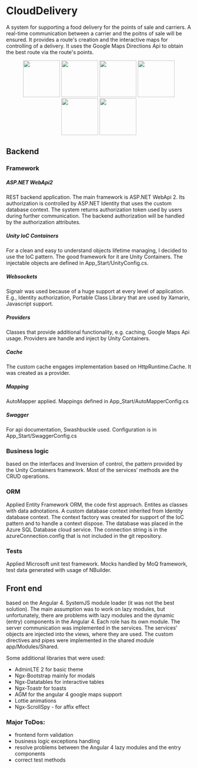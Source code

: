 
# CloudDelivery
A system for supporting a food delivery for the points of sale and carriers. A real-time communication between a carrier and the poitns of sale will be ensured. It provides a route's creation and the interactive maps for controlling of a delivery. It uses the Google Maps Directions Api to obtain the best route via the route's points.

 <p align="center">
  <img src="https://i.imgur.com/mjKMoDw.png" height="100"/>
 <img src="https://i.imgur.com/23eGGnX.png" height="100"/>
 <img src="https://i.imgur.com/yA2Ye9W.png" height="100"/>
 <img src="https://i.imgur.com/whCvwBg.png" height="100"/>
 <img src="https://i.imgur.com/CvE8fCr.png" height="100"/>
 <img src="https://i.imgur.com/dB3LABH.png" height="100"/>
 </p>

## Backend
### Framework
##### ASP.NET WebApi2
REST backend application. The main framework is ASP.NET WebApi 2. Its authorization is controlled by ASP.NET Identity that uses the custom database context. The system returns authorization token used by users during further communication. The backend authorization will be handled by the authorization attributes.
 
##### Unity IoC Containers
For a clean and easy to understand objects lifetime managing, I decided to use the IoC pattern. The good framework for it are Unity Containers. The injectable objects are defined in App_Start/UnityConfig.cs.
 
##### Websockets
Signalr was used because of a huge support at every level of application. E.g., Identity authorization, Portable Class Library that are used by Xamarin, Javascript support.
 
##### Providers
Classes that provide additional functionality, e.g. caching, Google Maps Api usage. Providers are handle and inject by Unity Containers.
 
##### Cache
The custom cache engages implementation based on HttpRuntime.Cache. It was created as 
a provider.
 
##### Mapping
AutoMapper applied. Mappings defined in App_Start/AutoMapperConfig.cs
 
##### Swagger
For api documentation,  Swashbuckle used. Configuration is in App_Start/SwaggerConfig.cs

### Business logic
based on the interfaces and Inversion of control, the pattern provided by the Unity Containers framework. Most of the services’ methods are the CRUD operations.
 
 
### ORM
Applied Entity Framework ORM, the code first approach. Entites as classes with data adnotations. A custom database context inherited from Identity database context. The context factory was created for support of the IoC pattern and to handle a context dispose. The database was placed in the Azure SQL Database cloud service. The connection string is in the azureConnection.config that is not included in the git repository.
 
### Tests
Applied Microsoft unit test framework. Mocks handled by MoQ framework, test data generated with usage of NBuilder.

## Front end
based on the Angular 4. SystemJS module loader (it was not the best solution). The main assumption was to work on lazy modules, but unfortunately, there are problems with lazy modules and the dynamic (entry) components in the Angular 4. Each role has its own module. The server communication was implemented in the services. The services’ objects are injected into the views, where they are used. The custom directives and pipes were implemented in the shared module app/Modules/Shared.
 
Some additional libraries that were used:
- AdminLTE 2 for basic theme
- Ngx-Bootstrap mainly for modals
- Ngx-Datatables for interactive tables
- Ngx-Toastr for toasts
- AGM for the angular 4 google maps support
- Lottie animations
- Ngx-ScrollSpy - for affix effect
 
 
### Major ToDos:
- frontend form validation
- business logic exceptions handling
- resolve problems between the Angular 4 lazy modules and the entry components
- correct test methods
